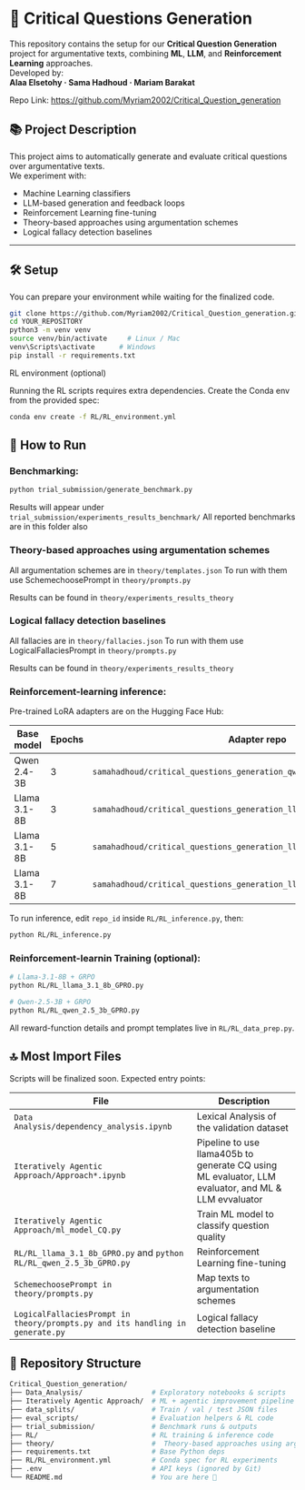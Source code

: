 
# 🧠 Critical Questions Generation 
This repository contains the setup for our **Critical Question Generation** project for argumentative texts, combining **ML**, **LLM**, and **Reinforcement Learning** approaches.  
Developed by:  
**Alaa Elsetohy · Sama Hadhoud · Mariam Barakat**

Repo Link: https://github.com/Myriam2002/Critical_Question_generation

## 📚 Project Description

This project aims to automatically generate and evaluate critical questions over argumentative texts.  
We experiment with:

- Machine Learning classifiers
- LLM-based generation and feedback loops
- Reinforcement Learning fine-tuning
- Theory-based approaches using argumentation schemes
- Logical fallacy detection baselines

---

## 🛠️ Setup 

You can prepare your environment while waiting for the finalized code.

```bash
git clone https://github.com/Myriam2002/Critical_Question_generation.git
cd YOUR_REPOSITORY
python3 -m venv venv
source venv/bin/activate     # Linux / Mac
venv\Scripts\activate      # Windows
pip install -r requirements.txt
```

RL environment (optional)

Running the RL scripts requires extra dependencies.
Create the Conda env from the provided spec:

```bash
conda env create -f RL/RL_environment.yml
```

## 🚀 How to Run

### Benchmarking:
```bash
python trial_submission/generate_benchmark.py
```
Results will appear under `trial_submission/experiments_results_benchmark/`
All reported benchmarks are in this folder also

### Theory-based approaches using argumentation schemes

All argumentation schemes are in `theory/templates.json`
To run with them use SchemechoosePrompt in `theory/prompts.py`

Results can be found in `theory/experiments_results_theory`

### Logical fallacy detection baselines

All fallacies are in `theory/fallacies.json`
To run with them use LogicalFallaciesPrompt in `theory/prompts.py`

Results can be found in `theory/experiments_results_theory`

### Reinforcement-learning inference:

Pre-trained LoRA adapters are on the Hugging Face Hub:

| Base model   | Epochs | Adapter repo                                                              |
| ------------ | ------ | ------------------------------------------------------------------------- |
| Qwen 2.4-3B  | 3      | `samahadhoud/critical_questions_generation_qwen_lora_RL_fintuned_3epoch`  |
| Llama 3.1-8B | 3      | `samahadhoud/critical_questions_generation_llama_lora_RL_fintuned_3epoch` |
| Llama 3.1-8B | 5      | `samahadhoud/critical_questions_generation_llama_lora_RL_fintuned_5epoch` |
| Llama 3.1-8B | 7      | `samahadhoud/critical_questions_generation_llama_lora_RL_fintuned_7epoch` |

To run inference, edit `repo_id` inside `RL/RL_inference.py`, then:

```bash
python RL/RL_inference.py 
```
### Reinforcement-learnin Training (optional):
```bash
# Llama-3.1-8B + GRPO
python RL/RL_llama_3.1_8b_GPRO.py

# Qwen-2.5-3B + GRPO
python RL/RL_qwen_2.5_3b_GPRO.py
```
All reward-function details and prompt templates live in `RL/RL_data_prep.py`.

## 🔝 Most Import Files 

Scripts will be finalized soon. Expected entry points:

| File                          | Description                                |
|-------------------------------|--------------------------------------------|
| `Data Analysis/dependency_analysis.ipynb`       | Lexical Analysis of the validation dataset        |
| `Iteratively Agentic Approach/Approach*.ipynb`       | Pipeline to use llama405b to generate CQ using ML evaluator, LLM evaluator, and ML & LLM evvaluator|
| `Iteratively Agentic Approach/ml_model_CQ.py`   | Train ML model to classify question quality |
| `RL/RL_llama_3.1_8b_GPRO.py` and    `python RL/RL_qwen_2.5_3b_GPRO.py`       | Reinforcement Learning fine-tuning         |
| `SchemechoosePrompt in theory/prompts.py` | Map texts to argumentation schemes       |
| `LogicalFallaciesPrompt in theory/prompts.py and its handling in generate.py` | Logical fallacy detection baseline         |


## 📂 Repository Structure

```bash
Critical_Question_generation/
├── Data_Analysis/                 # Exploratory notebooks & scripts
├── Iteratively Agentic Approach/  # ML + agentic improvement pipeline
├── data_splits/                   # Train / val / test JSON files
├── eval_scripts/                  # Evaluation helpers & RL code
├── trial_submission/              # Benchmark runs & outputs
├── RL/                            # RL training & inference code
├── theory/                        #  Theory-based approaches using argumentation schemes and Logical fallacy detection baseline
├── requirements.txt               # Base Python deps
├── RL/RL_environment.yml          # Conda spec for RL experiments
├── .env                           # API keys (ignored by Git)
└── README.md                      # You are here 🚀
```

